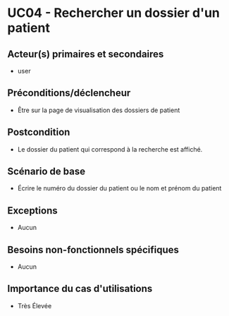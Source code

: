 # UC04 - Rechercher un dossier d'un patient

## Acteur(s) primaires et secondaires

* user

## Préconditions/déclencheur

* Être sur la page de visualisation des dossiers de patient

## Postcondition

* Le dossier du patient qui correspond à la recherche est affiché.

## Scénario de base

* Écrire le numéro du dossier du patient ou le nom et prénom du patient

## Exceptions

* Aucun

## Besoins non-fonctionnels spécifiques

* Aucun

## Importance du cas d'utilisations

* Très Élevée
